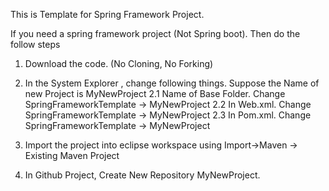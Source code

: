 This is Template for Spring Framework Project.

If you need a spring framework project (Not Spring boot). Then do the follow steps

1. Download the code. (No Cloning, No Forking)
2. In the System Explorer , change following things. Suppose the Name of new Project is MyNewProject
2.1 Name of Base Folder. Change SpringFrameworkTemplate -> MyNewProject
2.2 In Web.xml. Change SpringFrameworkTemplate -> MyNewProject
2.3 In Pom.xml. Change SpringFrameworkTemplate -> MyNewProject

3. Import the project into eclipse workspace using Import->Maven -> Existing Maven Project
4. In Github Project, Create New Repository MyNewProject.
